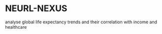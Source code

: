 # NEURL-NEXUS
 analyse global life expectancy trends and their correlation with income and healthcare

